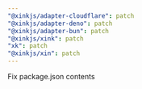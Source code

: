 ```yaml
---
"@xinkjs/adapter-cloudflare": patch
"@xinkjs/adapter-deno": patch
"@xinkjs/adapter-bun": patch
"@xinkjs/xink": patch
"xk": patch
"@xinkjs/xin": patch
---
```


Fix package.json contents
